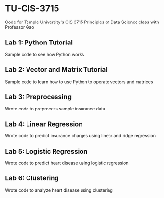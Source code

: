 # TU-CIS-3715
Code for Temple University's CIS 3715 Principles of Data Science class with Professor Gao

## Lab 1: Python Tutorial
Sample code to see how Python works

## Lab 2: Vector and Matrix Tutorial
Sample code to learn how to use Python to operate vectors and matrices

## Lab 3: Preprocessing
Wrote code to preprocess sample insurance data

## Lab 4: Linear Regression
Wrote code to predict insurance charges using linear and ridge regression

## Lab 5: Logistic Regression
Wrote code to predict heart disease using logistic regression

## Lab 6: Clustering
Wrote code to analyze heart disease using clustering
